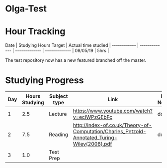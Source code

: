 # Olga-Test
# Hour Tracking

Date | Studying Hours Target | Actual time studied | 
------------ | ------------- | ------------- | ------------- |
 08/05/19 | 5hrs |      






The test repository now has a new featured branched off the master.





# Studying Progress

Day | Hours Studying | Subject type | Link |My Notes |
------------ | ------------- | ------------- | ------------- | ---------------
1 | 2.5 | Lecture | https://www.youtube.com/watch?v=ecIWPzGEbFc | done
2 | 7.5 | Reading | http://index-of.co.uk/Theory-of-Computation/Charles_Petzold-Annotated_Turing-Wiley(2008).pdf | done
3 | 1.0 | Test Prep | 







